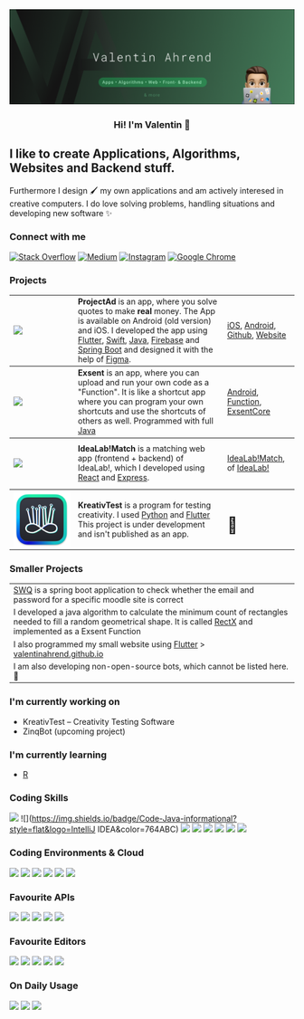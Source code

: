 <img src="https://raw.githubusercontent.com/ValentinAhrend/ValentinAhrend/main/logo.png" alt="logo">

<h3 align="center">Hi! I'm Valentin 👋</h3>

<h2>I like to create Applications, Algorithms, Websites and Backend stuff.</h2>


Furthermore I design 🖌 my own applications and am actively interesed in creative computers.
I do love solving problems, handling situations and developing new software ✨



### Connect with me

<a href="https://stackoverflow.com/users/12961658/valispaceprogramming">![Stack Overflow](https://img.shields.io/badge/-Stackoverflow-003311?style=for-the-badge&logo=stack-overflow&logoColor=white)</a>
<a href="https://valentinahrend123.medium.com/">![Medium](https://img.shields.io/badge/Medium-227722?style=for-the-badge&logo=medium&logoColor=white)</a>
<a href="https://instagram.com/vali.b05">![Instagram](https://img.shields.io/badge/vali.b05-115511.svg?style=for-the-badge&logo=Instagram&logoColor=white)</a>
<a href="https://valentinahrend.github.io">![Google Chrome](https://img.shields.io/badge/Google%20Chrome-00AB00?style=for-the-badge&logo=GoogleChrome&logoColor=white)</a>
<br>



### Projects 

<table>
<thead>
</thead>
<tbody>
<tr style=" border-bottom: 2px solid grey;">
<td style="border:1px; width: 100px"><a href="https://projectad.de"><img src="https://is1-ssl.mzstatic.com/image/thumb/Purple115/v4/77/f9/33/77f93352-203a-f667-4bb6-62f831c3f5a2/AppIcon-0-0-1x_U007emarketing-0-0-0-7-0-0-sRGB-0-0-0-GLES2_U002c0-512MB-85-220-0-0.png/434x0w.webp" width="100px" align="top"></img></a></td>
<td style="border:1px height: 7em;"><b>ProjectAd</b> is an app, where you solve quotes to make <b>real</b> money. The App is available on Android (old version) and iOS. I developed the app using <a href="https://flutter.dev/">Flutter</a>, <a href="https://developer.apple.com/swift/">Swift</a>, <a href="https://www.java.com/en/">Java</a>, <a href="https://firebase.google.com/">Firebase</a> and <a href="https://spring.io/projects/spring-boot">Spring Boot</a> and designed it with the help of <a href="https://www.figma.com/">Figma</a>. </td>
<td style="border:1px; height: 6em;"><a href="https://apps.apple.com/de/app/projectad/id1539175175">iOS</a>, <a href="https://play.google.com/store/apps/details?id=com.app.projectad&hl=de&gl=US">Android</a>, <a href="https://github.com/ProjectAdApp">Github</a>, <a href="https://projectad.de">Website</a></td>
</tr>
<tr style="border-bottom: 2px solid grey">
<td style="border:1px; width: 100px"><a href="https://play.google.com/store/apps/details?id=com.exsent.app&hl=de_CH&gl=US"><img src="https://play-lh.googleusercontent.com/wH4cmgfwErLdW79r_wmT1xueF7h8dImLuXeQ-snqomNTXQE-O5veYdFKvlBMgahSfo_a=s360-rw" width="100px" align="top"></img></a></td>
<td style="border:1px height: 7em;"><b>Exsent</b> is an app, where you can upload and run your own code as a "Function". It is like a shortcut app where you can program your own shortcuts and use the shortcuts of others as well. Programmed with full <a href="https://java.com">Java</a></td>
<td style="border:1px; height: 6em;"><a href="https://play.google.com/store/apps/details?id=com.exsent.app&hl=de_CH&gl=US">Android</a>, <a href="https://github.com/ValentinAhrend/minimal-rectangle-algo-rectx">Function</a>, <a href="https://github.com/ValentinAhrend/ExsentCore">ExsentCore</a></td>
</tr>

<tr style="border-bottom: 2px solid grey">
<td style="border:1px; width: 100px"><a href="https://idealabmatch.io"><img src="https://images.squarespace-cdn.com/content/v1/61c49fd474aa8f31fe7904b9/f3ddb2ff-c0c7-44ed-a271-7f7c9a087ec2/favicon.ico?format=500w" width="100px" align="top"></img></a></td>
<td style="border:1px height: 7em;"><b>IdeaLab!Match</b> is a matching web app (frontend + backend) of IdeaLab!, which I developed using <a href="https://reactjs.org">React</a> and <a href="https://expressjs.com/">Express</a>.</td>
<td style="border:1px; height: 6em;"><a href="https://idealabmatch.io">IdeaLab!Match</a>, of <a href="https://idealab.io">IdeaLab!</a></td>

</tr>
<tr sryle="border-bottom: 2px solid grey">
<td style="border:1px; width: 100px"><a href="https://pitch-hisser-5d9.notion.site/Validierung-von-Kreativit-t-durch-KI-424f86d400724c27aeab6bce77ac47ca"><img src="https://raw.githubusercontent.com/ValentinAhrend/ValentinAhrend/main/creative_test.png" width="100px" align="top"></img></a></td>
<td style="border:1px height: 7em;"><b>KreativTest</b> is a program for testing creativity. I used <a href="https://python.org">Python</a> and <a href="https://flutter.dev">Flutter</a> This project is under development and isn't published as an app.</td>
<td style="border:1px; height: 6em;"><p align="center"><h1>📌</h1></p></td>
</tr>
</tbody>
</table>

### Smaller Projects

<table>
<thead>
</thead>
<tbody>
<tr><td>
<a href="https://github.com/ValentinAhrend/swq">SWQ</a> is a spring boot application to check whether the email and password for a specific moodle site is correct
</td></tr>
<tr><td>
I developed a java algorithm to calculate the minimum count of rectangles needed to fill a random geometrical shape. It is called <a href="https://github.com/ValentinAhrend/minimal-rectangle-algo-rectx">RectX</a> and implemented as a Exsent Function</td></tr>
<tr><td>
I also programmed my small website using <a href="https://flutter.dev">Flutter</a> > <a href="https://valentinahrend.github.io">valentinahrend.github.io</a>
</td></tr>
<tr><td>
I am also developing non-open-source bots, which cannot be listed here. 🤫
</td></tr>
</tbody>
</table>

### I'm currently working on
- KreativTest – Creativity Testing Software
- ZinqBot (upcoming project)

### I'm currently learning
- <a href="https://www.r-project.org/about.html">R</a>

### Coding Skills
![](https://img.shields.io/badge/Code-React-informational?style=flat&logo=react&color=61DAFB)
![](https://img.shields.io/badge/Code-Java-informational?style=flat&logo=IntelliJ IDEA&color=764ABC)
![](https://img.shields.io/badge/Code-JavaScript-informational?style=flat&logo=JavaScript&color=F7DF1E)
![](https://img.shields.io/badge/Code-Swift-informational?style=flat&logo=Swift&color=CC342D)
![](https://img.shields.io/badge/Code-HTML5-informational?style=flat&logo=HTML5&color=E34F26)
![](https://img.shields.io/badge/Code-Dart-informational?style=flat&logo=Dart&color=003B57)
![](https://img.shields.io/badge/Code-Flutter-informational?style=flat&logo=Flutter&color=003B57)
![](https://img.shields.io/badge/Code-SpringBoot-informational?style=flat&logo=SpringBoot&color=6db33f)

### Coding Environments & Cloud
![](https://img.shields.io/badge/Cloud-Heroku-informational?style=flat&logo=Heroku&color=FFF)
![](https://img.shields.io/badge/Environment-Android-informational?style=flat&logo=Android&color=3ddc84)
![](https://img.shields.io/badge/Environment-IOS-informational?style=flat&logo=IOS&color=FFFFFF)
![](https://img.shields.io/badge/Cloud-Firebase-informational?style=flat&logo=Firebase&color=FFA611)
![](https://img.shields.io/badge/Cloud-Google-informational?style=flat&logo=Google&color=4285f4)
![](https://img.shields.io/badge/Environment-Express.js-informational?style=flat&logo=Express&color=white)

### Favourite APIs
![](https://img.shields.io/badge/API-Selenium-informational?style=flat&logo=Selenium&color=43b02a)
![](https://img.shields.io/badge/API-Puppeteer-informational?style=flat&logo=Puppeteer&color=00D8A2)
![](https://img.shields.io/badge/API-SwiftyInsta-informational?style=flat&logo=Swift&color=F05138)
![](https://img.shields.io/badge/API-Spacy-informational?style=flat&color=FF82FF)
![](https://img.shields.io/badge/API-Numpy-informational?style=flat&logo=Numpy&color=306998)

### Favourite Editors
![](https://img.shields.io/badge/Editor-VisualStudioCode-informational?style=flat&logo=VisualStudioCode&color=3295FE)
![](https://img.shields.io/badge/Editor-PyCharm-informational?style=flat&logo=PyCharm&color=fcf76b)
![](https://img.shields.io/badge/Editor-AndroidStudio-informational?style=flat&logo=AndroidStudio&color=3ddc84)
![](https://img.shields.io/badge/Editor-IntelliJIDEA-informational?style=flat&logo=IntelliJIDEA&color=eb5376)
![](https://img.shields.io/badge/Cloud-Github-informational?style=flat&logo=Github&color=FFF)

### On Daily Usage
![](https://img.shields.io/badge/Search-Stackoverflow-informational?style=flat&logo=Stackoverflow&color=F47F24)
![](https://img.shields.io/badge/Design-Figma-informational?style=flat&logo=Figma&color=ee6e38)
![](https://img.shields.io/badge/Music-Spotify-informational?style=flat&logo=Spotify&color=1db954)

